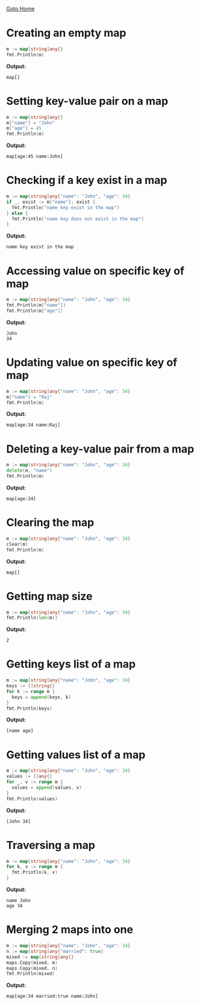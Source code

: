 [Goto Home](../README.md)

# Creating an empty map

```go
m := map[string]any{}
fmt.Println(m)
```

**Output:**

```
map[]
```

# Setting key-value pair on a map

```go
m := map[string]any{}
m["name"] = "John"
m["age"] = 45
fmt.Println(m)
```

**Output:**

```
map[age:45 name:John]
```

# Checking if a key exist in a map

```go
m := map[string]any{"name": "John", "age": 34}
if _, exist := m["name"]; exist {
  fmt.Println("name key exist in the map")
} else {
  fmt.Println("name key does not exist in the map")
}
```

**Output:**

```
name key exist in the map
```

# Accessing value on specific key of map

```go
m := map[string]any{"name": "John", "age": 34}
fmt.Println(m["name"])
fmt.Println(m["age"])
```

**Output:**

```
John
34
```

# Updating value on specific key of map

```go
m := map[string]any{"name": "John", "age": 34}
m["name"] = "Raj"
fmt.Println(m)
```

**Output:**

```
map[age:34 name:Raj]
```

# Deleting a key-value pair from a map

```go
m := map[string]any{"name": "John", "age": 34}
delete(m, "name")
fmt.Println(m)
```

**Output:**

```
map[age:34]
```

# Clearing the map

```go
m := map[string]any{"name": "John", "age": 34}
clear(m)
fmt.Println(m)
```

**Output:**

```
map[]
```

# Getting map size

```go
m := map[string]any{"name": "John", "age": 34}
fmt.Println(len(m))
```

**Output:**

```
2
```

# Getting keys list of a map

```go
m := map[string]any{"name": "John", "age": 34}
keys := []string{}
for k := range m {
  keys = append(keys, k)
}
fmt.Println(keys)
```

**Output:**

```
[name age]
```

# Getting values list of a map

```go
m := map[string]any{"name": "John", "age": 34}
values := []any{}
for _, v := range m {
  values = append(values, v)
}
fmt.Println(values)
```

**Output:**

```
[John 34]
```

# Traversing a map

```go
m := map[string]any{"name": "John", "age": 34}
for k, v := range m {
  fmt.Println(k, v)
}
```

**Output:**

```
name John
age 34
```

# Merging 2 maps into one

```go
m := map[string]any{"name": "John", "age": 34}
n := map[string]any{"married": true}
mixed := map[string]any{}
maps.Copy(mixed, m)
maps.Copy(mixed, n)
fmt.Println(mixed)
```

**Output:**

```
map[age:34 married:true name:John]
```
